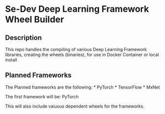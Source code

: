 # Se-Dev Deep Learning Framework Wheel Builder
## Description
This repo handles the compiling of various Deep Learning Framework libraries, creating the wheels (binaries), for use in Docker Container or local install

## Planned Frameworks
The Planned frameworks are the following:
     * PyTorch
     * TensorFlow
     * MxNet

The first framework will be: PyTorch

This will also include vaiuous dependent wheels for the frameworks.
